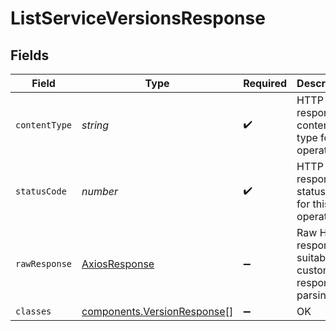 # ListServiceVersionsResponse


## Fields

| Field                                                                  | Type                                                                   | Required                                                               | Description                                                            |
| ---------------------------------------------------------------------- | ---------------------------------------------------------------------- | ---------------------------------------------------------------------- | ---------------------------------------------------------------------- |
| `contentType`                                                          | *string*                                                               | :heavy_check_mark:                                                     | HTTP response content type for this operation                          |
| `statusCode`                                                           | *number*                                                               | :heavy_check_mark:                                                     | HTTP response status code for this operation                           |
| `rawResponse`                                                          | [AxiosResponse](https://axios-http.com/docs/res_schema)                | :heavy_minus_sign:                                                     | Raw HTTP response; suitable for custom response parsing                |
| `classes`                                                              | [components.VersionResponse](../../models/shared/versionresponse.md)[] | :heavy_minus_sign:                                                     | OK                                                                     |